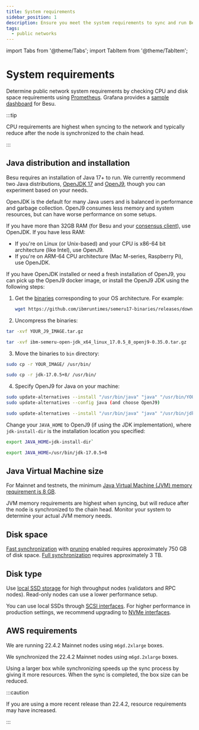 ```yaml
---
title: System requirements
sidebar_position: 1
description: Ensure you meet the system requirements to sync and run Besu.
tags:
  - public networks
---
```


import Tabs from '@theme/Tabs';
import TabItem from '@theme/TabItem';

# System requirements

Determine public network system requirements by checking CPU and disk space requirements using [Prometheus](../how-to/monitor/metrics.md). Grafana provides a [sample dashboard](https://grafana.com/grafana/dashboards/10273) for Besu.

:::tip

CPU requirements are highest when syncing to the network and typically reduce after the node is synchronized to the chain head.

:::

## Java distribution and installation

Besu requires an installation of Java 17+ to run.
We currently recommend two Java distributions, [OpenJDK 17](https://jdk.java.net/17/) and
[OpenJ9](https://www.eclipse.org/openj9/), though you can experiment based on your needs.

OpenJDK is the default for many Java users and is balanced in performance and garbage collection.
OpenJ9 consumes less memory and system resources, but can have worse performance on some setups.

If you have more than 32GB RAM (for Besu and your [consensus client](../concepts/p2p-clients.md)), use OpenJDK.
If you have less RAM:

* If you're on Linux (or Unix-based) and your CPU is x86-64 bit architecture (like Intel), use OpenJ9.
* If you're on ARM-64 CPU architecture (Mac M-series, Raspberry Pi), use OpenJDK.

If you have OpenJDK installed or need a fresh installation of OpenJ9, you can pick up the OpenJ9
docker image, or install the OpenJ9 JDK using the following steps:

1. Get the [binaries](https://github.com/ibmruntimes/semeru17-binaries/releases) corresponding to
   your OS architecture.
   For example:

    ```bash
    wget https://github.com/ibmruntimes/semeru17-binaries/releases/download/jdk-17.0.5%2B8_openj9-0.35.0/ibm-semeru-open-jdk_x64_linux_17.0.5_8_openj9-0.35.0.tar.gz
    ```
2. Uncompress the binaries:

<Tabs>
   
   <TabItem value="Command" label="Command" default>

   ```bash
   tar -xvf YOUR_J9_IMAGE.tar.gz
   ```
   </TabItem>

  <TabItem value="Example" label="Example">

   ```bash
   tar -xvf ibm-semeru-open-jdk_x64_linux_17.0.5_8_openj9-0.35.0.tar.gz
   ```
   
   </TabItem>

</Tabs>
   
3. Move the binaries to `bin` directory:

<Tabs>
   
   <TabItem value="Command" label="Command" default>

   ```bash
   sudo cp -r YOUR_IMAGE/ /usr/bin/
   ```
   </TabItem>

  <TabItem value="Example" label="Example">

   ```bash
   sudo cp -r jdk-17.0.5+8/ /usr/bin/
   ```

   </TabItem>

</Tabs>
   
4. Specify OpenJ9 for Java on your machine:

<Tabs>
   
   <TabItem value="Command" label="Command" default>

   ```bash
   sudo update-alternatives --install "/usr/bin/java" "java" "/usr/bin/YOUR_IMAGE" 1
   sudo update-alternatives --config java (and choose OpenJ9)
   ```
   
   </TabItem>

  <TabItem value="Example" label="Example">

   ```bash
   sudo update-alternatives --install "/usr/bin/java" "java" "/usr/bin/jdk-17.0.5+8/bin/java"
   ```
   
   </TabItem>

</Tabs>
   
   Change your `JAVA_HOME` to OpenJ9 (if using the JDK implementation), where `jdk-install-dir` is
   the installation location you specified:

<Tabs>
   
   <TabItem value="Command" label="Command" default>

   ```bash
   export JAVA_HOME=jdk-install-dir`
   ```

   </TabItem>

  <TabItem value="Example" label="Example">

   ```bash
   export JAVA_HOME=/usr/bin/jdk-17.0.5+8
   ```
   
   </TabItem>

</Tabs>

## Java Virtual Machine size

For Mainnet and testnets, the minimum [Java Virtual Machine (JVM) memory requirement is 8 GB](../how-to/configure-jvm/manage-memory.md).

JVM memory requirements are highest when syncing, but will reduce after the node is synchronized to the chain head. Monitor your system to determine your actual JVM memory needs.

## Disk space

[Fast synchronization](../reference/cli/options.md#sync-mode) with [pruning](../concepts/data-storage-formats.md) enabled requires approximately 750 GB of disk space. [Full synchronization](../reference/cli/options.md#sync-mode) requires approximately 3 TB.

## Disk type

Use [local SSD storage](https://cloud.google.com/compute/docs/disks) for high throughput nodes (validators and RPC nodes). Read-only nodes can use a lower performance setup.

You can use local SSDs through [SCSI interfaces](https://en.wikipedia.org/wiki/SCSI). For higher performance in production settings, we recommend upgrading to [NVMe interfaces](https://cloud.google.com/compute/docs/disks/local-ssd#performance).

## AWS requirements

We are running 22.4.2 Mainnet nodes using `m6gd.2xlarge` boxes.

We synchronized the 22.4.2 Mainnet nodes using `m6gd.2xlarge` boxes.

Using a larger box while synchronizing speeds up the sync process by giving it more resources. When the sync is completed, the box size can be reduced.

:::caution

If you are using a more recent release than 22.4.2, resource requirements may have increased.

:::
